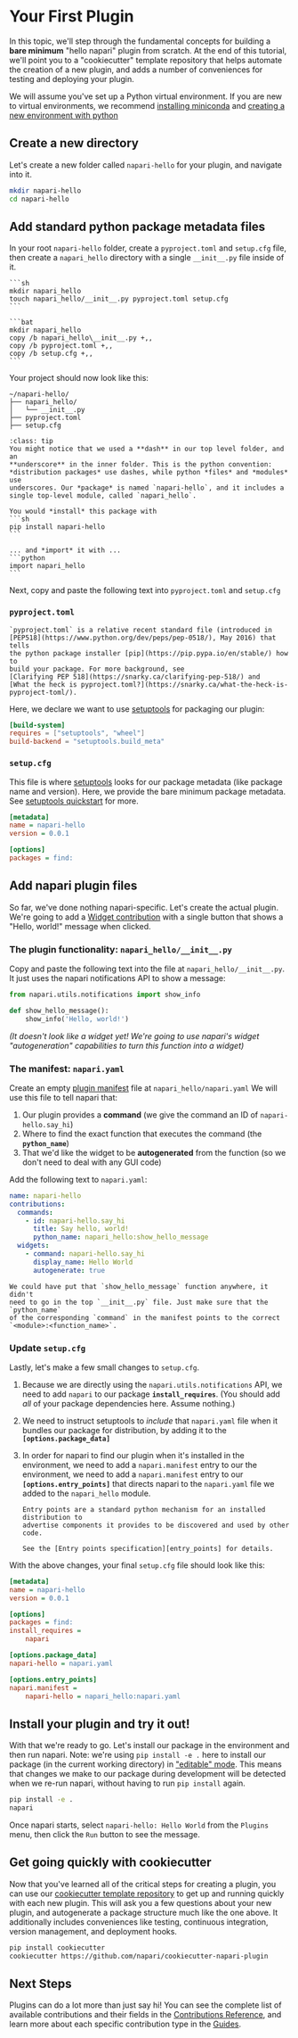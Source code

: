 # Your First Plugin

In this topic, we'll step through the fundamental concepts for building a
**bare minimum** "hello napari" plugin from scratch. At the end of this
tutorial, we'll point you to a "cookiecutter" template repository that
helps automate the creation of a new plugin, and adds a number of
conveniences for testing and deploying your plugin.

We will assume you've set up a Python virtual environment.  If you are
new to virtual environments, we recommend [installing miniconda][miniconda]
and [creating a new environment with python][python_env]

## Create a new directory

Let's create a new folder called `napari-hello` for your plugin,
and navigate into it.

```sh
mkdir napari-hello
cd napari-hello
```

## Add standard python package metadata files

In your root `napari-hello` folder, create a `pyproject.toml` and `setup.cfg` file,
then create a `napari_hello` directory with a single `__init__.py` file inside of it.

````{tabbed} macOS / Linux
```sh
mkdir napari_hello
touch napari_hello/__init__.py pyproject.toml setup.cfg
```
````

````{tabbed} Windows
```bat
mkdir napari_hello
copy /b napari_hello\__init__.py +,,
copy /b pyproject.toml +,,
copy /b setup.cfg +,,
```
````

Your project should now look like this:

```
~/napari-hello/
├── napari_hello/
│   └── __init__.py
├── pyproject.toml
├── setup.cfg
```

````{admonition} **napari-hello** vs **napari_hello**
:class: tip
You might notice that we used a **dash** in our top level folder, and an
**underscore** in the inner folder. This is the python convention:
*distribution packages* use dashes, while python *files* and *modules* use
underscores. Our *package* is named `napari-hello`, and it includes a
single top-level module, called `napari_hello`.

You would *install* this package with
```sh
pip install napari-hello
```

... and *import* it with ...
```python
import napari_hello
```
````

Next, copy and paste the following text into `pyproject.toml` and `setup.cfg`

### `pyproject.toml`

```{note}
`pyproject.toml` is a relative recent standard file (introduced in
[PEP518](https://www.python.org/dev/peps/pep-0518/), May 2016) that tells
the python package installer [pip](https://pip.pypa.io/en/stable/) how to
build your package. For more background, see
[Clarifying PEP 518](https://snarky.ca/clarifying-pep-518/) and
[What the heck is pyproject.toml?](https://snarky.ca/what-the-heck-is-pyproject-toml/).
```

Here, we declare we want to use [setuptools](https://setuptools.pypa.io/en/latest/)
for packaging our plugin:

```toml
[build-system]
requires = ["setuptools", "wheel"]
build-backend = "setuptools.build_meta"
```

### `setup.cfg`

This file is where [setuptools](https://setuptools.pypa.io/en/latest/)
looks for our package metadata (like package name and version). Here, we
provide the bare minimum package metadata. See
[setuptools quickstart](https://setuptools.pypa.io/en/latest/userguide/quickstart.html)
for more.

```ini
[metadata]
name = napari-hello
version = 0.0.1

[options]
packages = find:
```

## Add napari plugin files

So far, we've done nothing napari-specific.  Let's create the actual plugin.
We're going to add a [Widget contribution](./contributions.html#contributions-widgets)
with a single button that shows a "Hello, world!" message when clicked.

### The plugin functionality: `napari_hello/__init__.py`

Copy and paste the following text into the file at `napari_hello/__init__.py`.
It just uses the napari notifications API to show a message:

```python
from napari.utils.notifications import show_info

def show_hello_message():
    show_info('Hello, world!')
```

*(It doesn't look like a widget yet! We're going to use napari's widget
"autogeneration" capabilities to turn this function into a widget)*


### The manifest: `napari.yaml`

Create an empty [plugin manifest](./manifest) file at `napari_hello/napari.yaml`
We will use this file to tell napari that:

1. Our plugin provides a **command** (we give the command an ID of `napari-hello.say_hi`)
2. Where to find the exact function that executes the command (the **`python_name`**)
3. That we'd like the widget to be **autogenerated** from the function
   (so we don't need to deal with any GUI code)

Add the following text to `napari.yaml`:

```yaml
name: napari-hello
contributions:
  commands:
    - id: napari-hello.say_hi
      title: Say hello, world!
      python_name: napari_hello:show_hello_message
  widgets:
    - command: napari-hello.say_hi
      display_name: Hello World
      autogenerate: true
```

```{tip}
We could have put that `show_hello_message` function anywhere, it didn't
need to go in the top `__init__.py` file. Just make sure that the `python_name`
of the corresponding `command` in the manifest points to the correct
`<module>:<function_name>`.
```

### Update `setup.cfg`

Lastly, let's make a few small changes to `setup.cfg`.

1. Because we are directly using the `napari.utils.notifications` API, we
   need to add `napari` to our package **`install_requires`**. (You should
   add *all* of your package dependencies here.  Assume nothing.)

2. We need to instruct setuptools to *include* that `napari.yaml` file
   when it bundles our package for distribution, by adding it to the
   **`[options.package_data]`**

3. In order for napari to find our plugin when it's installed in
   the environment, we need to add a `napari.manifest` entry to our
   the environment, we need to add a `napari.manifest` entry to our
   **`[options.entry_points]`** that directs napari to the `napari.yaml`
   file we added to the `napari_hello` module.

    ```{tip}
    Entry points are a standard python mechanism for an installed distribution to
    advertise components it provides to be discovered and used by other code.

    See the [Entry points specification][entry_points] for details.
    ```

With the above changes, your final `setup.cfg` file should look like this:

```ini
[metadata]
name = napari-hello
version = 0.0.1

[options]
packages = find:
install_requires =
    napari

[options.package_data]
napari-hello = napari.yaml

[options.entry_points]
napari.manifest =
    napari-hello = napari_hello:napari.yaml
```

## Install your plugin and try it out!

With that we're ready to go.  Let's install our package in the environment
and then run napari.  Note: we're using `pip install -e .` here to install our
package (in the current working directory) in
["editable" mode][editable_mode].
This means that changes we make to our package during development will be
detected when we re-run napari, without having to run `pip install` again.


```sh
pip install -e .
napari
```

Once napari starts, select `napari-hello: Hello World` from the
`Plugins` menu, then click the `Run` button to see the message.

## Get going quickly with cookiecutter

Now that you've learned all of the critical steps for creating a plugin,
you can use our [cookiecutter template repository][cookiecutter]
to get up and running quickly with each new plugin.
This will ask you a few questions about your new plugin, and
autogenerate a package structure much like the one above. It additionally
includes conveniences like testing, continuous integration, version
management, and deployment hooks.

```sh
pip install cookiecutter
cookiecutter https://github.com/napari/cookiecutter-napari-plugin
```

## Next Steps

Plugins can do a lot more than just say hi!  You can see the complete list
of available contributions and their fields in the
[Contributions Reference](./contributions), and learn more about each
specific contribution type in the [Guides](./guides).

[miniconda]: https://docs.conda.io/projects/conda/en/latest/user-guide/install/download.html
[python_env]: https://docs.conda.io/projects/conda/en/latest/user-guide/getting-started.html#managing-python
[editable_mode]: https://pip.pypa.io/en/stable/cli/pip_install/#editable-installs
[cookiecutter]: https://github.com/napari/cookiecutter-napari-plugin
[entry_points]: https://packaging.python.org/en/latest/specifications/entry-points/